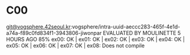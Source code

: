 # C00
git@vogsphere.42seoul.kr:vogsphere/intra-uuid-aeccc283-465f-4e1d-a74a-f89c0fd834f1-3943806-jiwonpar
EVALUATED BY MOULINETTE 5 HOURS AGO 85%
ex00: OK | ex01: OK | ex02: OK | ex03: OK | ex04: OK | ex05: OK | ex06: OK | ex07: OK | ex08: Does not compile
